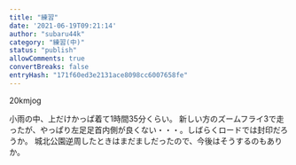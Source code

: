 ```yaml
---
title: "練習"
date: '2021-06-19T09:21:14'
author: "subaru44k"
category: "練習(中)"
status: "publish"
allowComments: true
convertBreaks: false
entryHash: "171f60ed3e2131ace8098cc6007658fe"
---
```

20kmjog

小雨の中、上だけかっぱ着て1時間35分くらい。
新しい方のズームフライ3で走ったが、やっぱり左足足首内側が良くない・・・。しばらくロードでは封印だろうか。
城北公園逆周したときはまだましだったので、今後はそうするのもありか。
